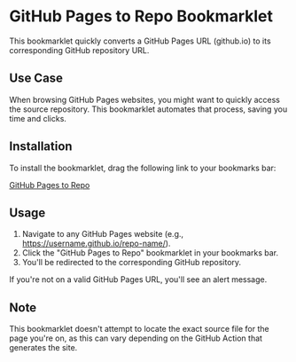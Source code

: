 # GitHub Pages to Repo Bookmarklet

This bookmarklet quickly converts a GitHub Pages URL (github.io) to its corresponding GitHub repository URL.

## Use Case

When browsing GitHub Pages websites, you might want to quickly access the source repository. This bookmarklet automates that process, saving you time and clicks.

## Installation

To install the bookmarklet, drag the following link to your bookmarks bar:

[GitHub Pages to Repo](javascript:(function()%7Bvar%20currentUrl%3Dwindow.location.href%3Bvar%20regex%3D%2F%5Ehttps%3F%3A%5C%2F%5C%2F(%5B%5E.%5D%2B)%5C.github%5C.io%5C%2F(%5B%5E%2F%5D%2B)%2F%3Bvar%20match%3DcurrentUrl.match(regex)%3Bif(match)%7Bvar%20username%3Dmatch%5B1%5D%3Bvar%20repoName%3Dmatch%5B2%5D%3Bvar%20repoUrl%3D'https%3A%2F%2Fgithub.com%2F'%2Busername%2B'%2F'%2BrepoName%2B'%2F'%3Bwindow.location.href%3DrepoUrl%3B%7Delse%7Balert('This%20doesn%5C't%20appear%20to%20be%20a%20valid%20github.io%20URL.')%3B%7D%7D)())

## Usage

1. Navigate to any GitHub Pages website (e.g., https://username.github.io/repo-name/).
2. Click the "GitHub Pages to Repo" bookmarklet in your bookmarks bar.
3. You'll be redirected to the corresponding GitHub repository.

If you're not on a valid GitHub Pages URL, you'll see an alert message.

## Note

This bookmarklet doesn't attempt to locate the exact source file for the page you're on, as this can vary depending on the GitHub Action that generates the site.
